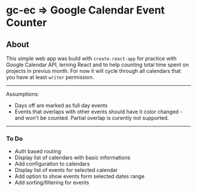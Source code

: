 # gc-ec => Google Calendar Event Counter

## About
This simple web app was build with ```create-react-app``` for practice with Google Calendar API, lerning React and to help counting total time spent on projects in previus month.
For now it will cycle through all calendars that you have at least ```writer``` permission.

---

Assumptions:
- Days off are marked as full day events
- Events that overlaps with other events should have it color changed - and won't be counted. Partial overlap is curently not supported.

---
### To Do

- Auth based routing
- Display list of calendars with basic informations
- Add configuration to calendars
- Display list of events for selected calendar
- Add option to show events form selected dates range
- Add sorting/filtering for events